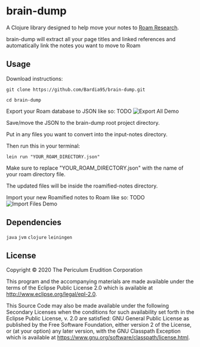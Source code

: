 # brain-dump

A Clojure library designed to help move your notes to [Roam Research](https://roamresearch.com).

brain-dump will extract all your page titles and linked references and automatically link the notes you want to move to Roam

## Usage

Download instructions:

`git clone https://github.com/Bardia95/brain-dump.git`

`cd brain-dump`

Export your Roam database to JSON like so:
TODO ![Export All Demo]()

Save/move the JSON to the brain-dump root project directory.

Put in any files you want to convert into the input-notes directory.

Then run this in your terminal:

`lein run "YOUR_ROAM_DIRECTORY.json"`

Make sure to replace "YOUR_ROAM_DIRECTORY.json" with the name of your roam directory file.

The updated files will be inside the roamified-notes directory.

Import your new Roamified notes to Roam like so:
TODO ![Import Files Demo]()


## Dependencies

`java`
`jvm`
`clojure`
`leiningen`

## License

Copyright © 2020 The Periculum Erudition Corporation

This program and the accompanying materials are made available under the
terms of the Eclipse Public License 2.0 which is available at
http://www.eclipse.org/legal/epl-2.0.

This Source Code may also be made available under the following Secondary
Licenses when the conditions for such availability set forth in the Eclipse
Public License, v. 2.0 are satisfied: GNU General Public License as published by
the Free Software Foundation, either version 2 of the License, or (at your
option) any later version, with the GNU Classpath Exception which is available
at https://www.gnu.org/software/classpath/license.html.
